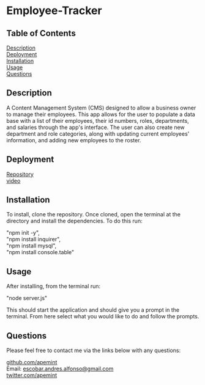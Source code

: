 # Employee-Tracker

## Table of Contents
[Description](#description)    
[Deployment](#deployment)  
[Installation](#installation)    
[Usage](#usage)  
[Questions](#questions)    

## Description

A Content Management System (CMS) designed to allow a business owner to manage their employees. This app allows for the user to populate a data base with a list of their employees, their id numbers, roles, departments, and salaries through the app's interface. The user can also create new department and role categories, along with updating current employees' information, and adding new employees to the roster.

## Deployment
[Repository](https://github.com/apemint/Employee-Tracker)  
[video](https://drive.google.com/file/d/1GsAq5XvAlwREIyeLbe6AHbAaQUytcy_f/view)  


## Installation

To install, clone the repository. Once cloned, open the terminal at the directory and install the dependencies. To do this run:   
   
"npm init -y",  
"npm install inquirer",  
"npm install mysql",  
"npm install console.table"  
  


## Usage

After installing, from the terminal run:  
    
"node server.js"  
  
This should start the application and should give you a prompt in the terminal. From here select what you would like to do and follow the prompts.

## Questions

Please feel free to contact me via the links below with any questions:

[github.com/apemint](https://github.com/apemint)  
Email: escobar.andres.alfonso@gmail.com  
[twitter.com/apemint](https://twitter.com/apemint)  